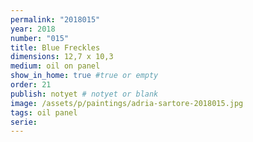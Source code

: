 ```yaml
---
permalink: "2018015"
year: 2018
number: "015"
title: Blue Freckles
dimensions: 12,7 x 10,3
medium: oil on panel
show_in_home: true #true or empty
order: 21
publish: notyet # notyet or blank
image: /assets/p/paintings/adria-sartore-2018015.jpg
tags: oil panel
serie:
---
```

